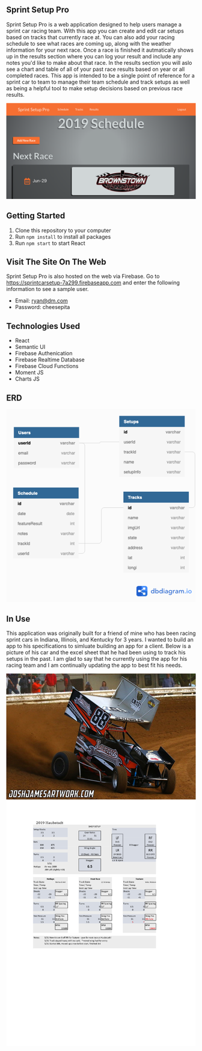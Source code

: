 ## Sprint Setup Pro
Sprint Setup Pro is a web application designed to help users manage a sprint car racing team. With this app you can create and edit car setups based on tracks that currently race at. You can also add your racing schedule to see what races are coming up, along with the weather information for your next race. Once a race is finished it autmatically shows up in the results section where you can log your result and include any notes you'd like to make about that race. In the results section you will aslo see a chart and table of all of your past race results based on year or all completed races. This app is intended to be a single point of reference for a sprint car to team to manage their team schedule and track setups as well as being a helpful tool to make setup decisions based on previous race results.

![alt text](src/img/screenshot.png)

## Getting Started
1. Clone this repository to your computer
2. Run ```npm install``` to install all packages
3. Run ```npm start``` to start React

## Visit The Site On The Web
Sprint Setup Pro is also hosted on the web via Firebase. Go to https://sprintcarsetup-7a299.firebaseapp.com and enter the following information to see a sample user.

- Email: ryan@dm.com
- Password: cheesepita

## Technologies Used
- React
- Semantic UI
- Firebase Authenication
- Firebase Realtime Database
- Firebase Cloud Functions
- Moment JS
- Charts JS

## ERD
![alt text](src/img/SprintCarDBDio.png)

## In Use
This application was originally built for a friend of mine who has been racing sprint cars in Indiana, Illinois, and Kentucky for 3 years. I wanted to build an app to his specifications to simluate building an app for a client. Below is a picture of his car and the excel sheet that he had been using to track his setups in the past. I am glad to say that he currently using the app for his racing team and I am continually updating the app to best fit his needs.

![alt text](src/img/jeff.jpg)
![alt text](src/img/exampleSetup.jpg)